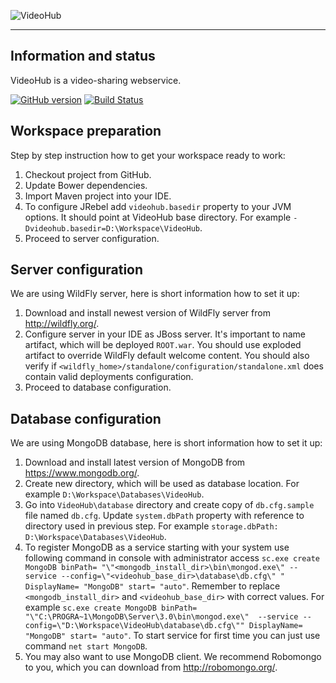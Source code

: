 ![VideoHub](http://i.imgur.com/4Rcmqxn.png)

***

## Information and status
VideoHub is a video-sharing webservice.

[![GitHub version](https://badge.fury.io/gh/maciaszczykm%2FVideoHub.svg)](http://badge.fury.io/gh/maciaszczykm%2FVideoHub)
[![Build Status](https://travis-ci.org/maciaszczykm/VideoHub.svg)](https://travis-ci.org/maciaszczykm/VideoHub)

## Workspace preparation
Step by step instruction how to get your workspace ready to work:

1. Checkout project from GitHub.
2. Update Bower dependencies.
3. Import Maven project into your IDE.
4. To configure JRebel add `videohub.basedir` property to your JVM options. It should point at VideoHub base directory.
For example `-Dvideohub.basedir=D:\Workspace\VideoHub`.
5. Proceed to server configuration.

## Server configuration
We are using WildFly server, here is short information how to set it up:

1. Download and install newest version of WildFly server from http://wildfly.org/.
2. Configure server in your IDE as JBoss server. It's important to name artifact, which will be deployed `ROOT.war`.
You should use exploded artifact to override WildFly default welcome content. You should also verify if 
`<wildfly_home>/standalone/configuration/standalone.xml` does contain valid deployments configuration.
3. Proceed to database configuration.

## Database configuration
We are using MongoDB database, here is short information how to set it up:

1. Download and install latest version of MongoDB from https://www.mongodb.org/.
2. Create new directory, which will be used as database location. For example `D:\Workspace\Databases\VideoHub`.
3. Go into `VideoHub\database` directory and create copy of `db.cfg.sample` file named `db.cfg`. Update `system.dbPath`
property with reference to directory used in previous step. For example `storage.dbPath: D:\Workspace\Databases\VideoHub`.
4. To register MongoDB as a service starting with your system use following command in console with administrator access
`sc.exe create MongoDB binPath= "\"<mongodb_install_dir>\bin\mongod.exe\" --service --config=\"<videohub_base_dir>\database\db.cfg\"
" DisplayName= "MongoDB" start= "auto"`. Remember to replace `<mongodb_install_dir>` and `<videohub_base_dir>` with 
correct values. For example `sc.exe create MongoDB binPath= "\"C:\PROGRA~1\MongoDB\Server\3.0\bin\mongod.exe\" 
--service --config=\"D:\Workspace\VideoHub\database\db.cfg\"" DisplayName= "MongoDB" start= "auto"`. To start service 
for first time you can just use command `net start MongoDB`.
5. You may also want to use MongoDB client. We recommend Robomongo to you, which you can download from 
http://robomongo.org/.
